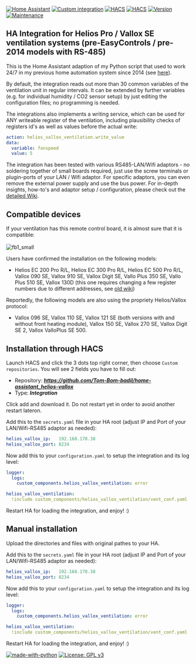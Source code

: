 [![Home Assistant](https://img.shields.io/badge/Home%20Assistant-%2341BDF5.svg)](https://www.home-assistant.io)
[![Custom integration](https://img.shields.io/badge/custom%20integration-%2341BDF5.svg)](https://www.home-assistant.io/getting-started/concepts-terminology)
[![HACS](https://img.shields.io/badge/HACS%20listing-applied-red.svg)](https://github.com/hacs)
[![HACS](https://img.shields.io/badge/HACS%20install-verified-green.svg)](https://github.com/hacs)
[![Version](https://img.shields.io/badge/Version-v2025.01.3-green.svg)](https://github.com/Tom-Bom-badil/home-assistant_helios-vallox/releases)
[![Maintenance](https://img.shields.io/badge/Maintained%3F-yes-green.svg)](https://GitHub.com/Tom-Bom-badil/home-assistant_helios-vallox/graphs/commit-activity)

## HA Integration for Helios Pro / Vallox SE ventilation systems (pre-EasyControls / pre-2014 models with RS-485)

This is the Home Assistant adaption of my Python script that used to work 24/7 in my previous home automation system since 2014 (see [here](https://github.com/Tom-Bom-badil/helios/wiki)).

By default, the integration reads out more than 30 common variables of the ventilation unit in regular intervals. It can be extended by further variables (e.g. for individual humidity / CO2 sensor setup) by just editing the configuration files; no programming is needed.

The integrations also implements a writing service, which can be used for ANY writeable register of the ventilation, including plausibility checks of registers id's as well as values before the actual write:
```yaml
action: helios_vallox_ventilation.write_value
data:
  variable: fanspeed
  value: 5
```

The integration has been tested with various RS485-LAN/Wifi adaptors - no soldering together of small boards required, just use the screw terminals or plugin-ports of your LAN / Wifi adaptor. For specific adaptors, you can even remove the external power supply and use the bus power. For in-depth insights, how-to's and adaptor setup / configuration, please check out the [detailed Wiki](https://github.com/Tom-Bom-badil/home-assistant_helios-vallox/wiki).

## Compatible devices

If your ventilation has this remote control board, it is almost sure that it is compatible:<br/><br/>
![fb1_small](https://github.com/user-attachments/assets/57bbe02d-9086-4028-849f-c43d699e2aed)

Users have confirmed the installation on the following models:
- Helios EC 200 Pro R/L, Helios EC 300 Pro R/L, Helios EC 500 Pro R/L, Vallox 090 SE, Vallox 910 SE, Vallox Digit SE, Vallo Plus 350 SE, Vallo Plus 510 SE, Vallox 130D (this one requires changing a few register numbers due to different addresses, see [old wiki](https://github.com/Tom-Bom-badil/SmartHomeNG-Helios/wiki))

Reportedly, the following models are also using the propriety Helios/Vallox protocol:
- Vallox 096 SE, Vallox 110 SE, Vallox 121 SE (both versions with and without front heating module), Vallox 150 SE, Vallox 270 SE, Vallox Digit SE 2, Vallox ValloPlus SE 500.


## Installation through HACS

Launch HACS and click the 3 dots top right corner, then choose `Custom repositories`. You will see 2 fields you have to fill out:

- Repository: _**https://github.com/Tom-Bom-badil/home-assistant_helios-vallox**_
- Type: _**Integration**_

Click add and download it. Do not restart yet in order to avoid another restart lateron.

Add this to the `secrets.yaml` file in your HA root (adjust IP and Port of your LAN/Wifi-RS485 adaptor as needed):
```yaml
helios_vallox_ip:   192.168.178.38
helios_vallox_port: 8234
```

Now add this to your `configuration.yaml` to setup the integration and its log level:
```yaml
logger:
  logs:
    custom_components.helios_vallox_ventilation: error

helios_vallox_ventilation:
  !include custom_components/helios_vallox_ventilation/vent_conf.yaml
```
Restart HA for loading the integration, and enjoy! :)

## Manual installation

Upload the directories and files with original pathes to your HA.

Add this to the `secrets.yaml` file in your HA root (adjust IP and Port of your LAN/Wifi-RS485 adaptor as needed):
```yaml
helios_vallox_ip:   192.168.178.38
helios_vallox_port: 8234
```

Now add this to your `configuration.yaml` to setup the integration and its log level:
```yaml
logger:
  logs:
    custom_components.helios_vallox_ventilation: error

helios_vallox_ventilation:
  !include custom_components/helios_vallox_ventilation/vent_conf.yaml
```

Restart HA for loading the integration, and enjoy! :)

[![made-with-python](https://img.shields.io/badge/Made%20with-Python-1f425f.svg)](https://www.python.org/)
[![License: GPL v3](https://img.shields.io/badge/License-GPLv3-blue.svg)](https://www.gnu.org/licenses/gpl-3.0)
